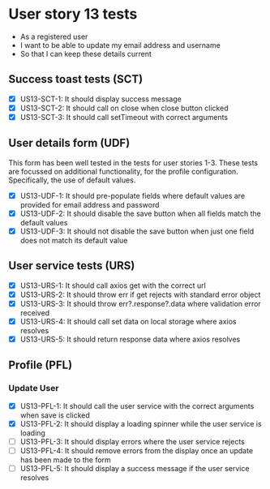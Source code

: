 # User story 13 tests

- As a registered user
- I want to be able to update my email address and username
- So that I can keep these details current

## Success toast tests (SCT)

- [x] US13-SCT-1: It should display success message
- [x] US13-SCT-2: It should call on close when close button clicked
- [x] US13-SCT-3: It should call setTimeout with correct arguments

## User details form (UDF)

This form has been well tested in the tests for user stories 1-3. These tests are focussed on additional functionality, for the profile configuration. Specifically, the use of default values.

- [x] US13-UDF-1: It should pre-populate fields where default values are provided for email address and password
- [x] US13-UDF-2: It should disable the save button when all fields match the default values
- [x] US13-UDF-3: It should not disable the save button when just one field does not match its default value

## User service tests (URS)

- [x] US13-URS-1: It should call axios get with the correct url
- [x] US13-URS-2: It should throw err if get rejects with standard error object
- [x] US13-URS-3: It should throw err?.response?.data where validation error received
- [x] US13-URS-4: It should call set data on local storage where axios resolves
- [x] US13-URS-5: It should return response data where axios resolves

## Profile (PFL)

### Update User

- [x] US13-PFL-1: It should call the user service with the correct arguments when save is clicked
- [x] US13-PFL-2: It should display a loading spinner while the user service is loading
- [ ] US13-PFL-3: It should display errors where the user service rejects
- [ ] US13-PFL-4: It should remove errors from the display once an update has been made to the form
- [ ] US13-PFL-5: It should display a success message if the user service resolves
